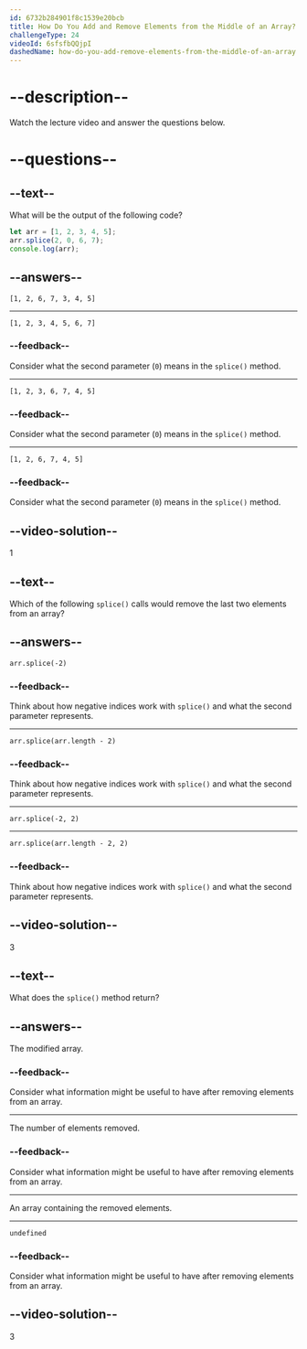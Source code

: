 ```yaml
---
id: 6732b284901f8c1539e20bcb
title: How Do You Add and Remove Elements from the Middle of an Array?
challengeType: 24
videoId: 6sfsfbQQjpI
dashedName: how-do-you-add-remove-elements-from-the-middle-of-an-array
---
```


# --description--

Watch the lecture video and answer the questions below.

# --questions--

## --text--

What will be the output of the following code?

```js
let arr = [1, 2, 3, 4, 5];
arr.splice(2, 0, 6, 7);
console.log(arr);
```

## --answers--

`[1, 2, 6, 7, 3, 4, 5]`

---

`[1, 2, 3, 4, 5, 6, 7]`

### --feedback--

Consider what the second parameter (`0`) means in the `splice()` method.

---

`[1, 2, 3, 6, 7, 4, 5]`

### --feedback--

Consider what the second parameter (`0`) means in the `splice()` method.

---

`[1, 2, 6, 7, 4, 5]`

### --feedback--

Consider what the second parameter (`0`) means in the `splice()` method.

## --video-solution--

1

## --text--

Which of the following `splice()` calls would remove the last two elements from an array?

## --answers--

`arr.splice(-2)`

### --feedback--

Think about how negative indices work with `splice()` and what the second parameter represents.

---

`arr.splice(arr.length - 2)`

### --feedback--

Think about how negative indices work with `splice()` and what the second parameter represents.

---

`arr.splice(-2, 2)`

---

`arr.splice(arr.length - 2, 2)`

### --feedback--

Think about how negative indices work with `splice()` and what the second parameter represents.

## --video-solution--

3

## --text--

What does the `splice()` method return?

## --answers--

The modified array.

### --feedback--

Consider what information might be useful to have after removing elements from an array.

---

The number of elements removed.

### --feedback--

Consider what information might be useful to have after removing elements from an array.

---

An array containing the removed elements.

---

`undefined`

### --feedback--

Consider what information might be useful to have after removing elements from an array.

## --video-solution--

3
